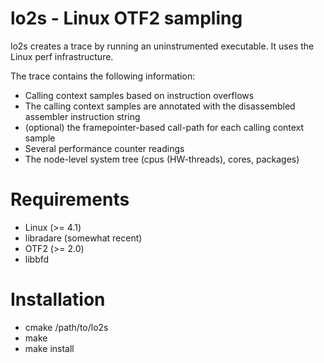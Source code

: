 # lo2s - Linux OTF2 sampling
 
lo2s creates a trace by running an uninstrumented executable. It uses the Linux perf
infrastructure.
 
The trace contains the following information:

 * Calling context samples based on instruction overflows
 * The calling context samples are annotated with the disassembled assembler instruction string
 * (optional) the framepointer-based call-path for each calling context sample
 * Several performance counter readings
 * The node-level system tree (cpus (HW-threads), cores, packages)

# Requirements

 * Linux (>= 4.1)
 * libradare (somewhat recent)
 * OTF2 (>= 2.0)
 * libbfd

# Installation

 * cmake /path/to/lo2s
 * make
 * make install
